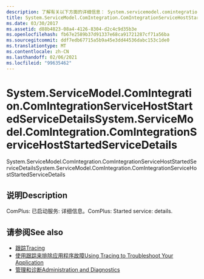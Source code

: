 ```yaml
---
description: 了解有关以下方面的详细信息： System.servicemodel.comintegration。 ComIntegrationServiceHostStartedServiceDetails
title: System.ServiceModel.ComIntegration.ComIntegrationServiceHostStartedServiceDetails
ms.date: 03/30/2017
ms.assetid: d88b4823-08a4-4126-8304-d2c4c9d35b3e
ms.openlocfilehash: fb67e2589b37d91337e68ca91721287cf71a56ba
ms.sourcegitcommit: ddf7edb67715a5b9a45e3dd44536dabc153c1de0
ms.translationtype: MT
ms.contentlocale: zh-CN
ms.lasthandoff: 02/06/2021
ms.locfileid: "99635462"
---
```

# <a name="systemservicemodelcomintegrationcomintegrationservicehoststartedservicedetails"></a><span data-ttu-id="dc226-103">System.ServiceModel.ComIntegration.ComIntegrationServiceHostStartedServiceDetails</span><span class="sxs-lookup"><span data-stu-id="dc226-103">System.ServiceModel.ComIntegration.ComIntegrationServiceHostStartedServiceDetails</span></span>

<span data-ttu-id="dc226-104">System.ServiceModel.ComIntegration.ComIntegrationServiceHostStartedServiceDetails</span><span class="sxs-lookup"><span data-stu-id="dc226-104">System.ServiceModel.ComIntegration.ComIntegrationServiceHostStartedServiceDetails</span></span>  
  
## <a name="description"></a><span data-ttu-id="dc226-105">说明</span><span class="sxs-lookup"><span data-stu-id="dc226-105">Description</span></span>  

 <span data-ttu-id="dc226-106">ComPlus: 已启动服务: 详细信息。</span><span class="sxs-lookup"><span data-stu-id="dc226-106">ComPlus: Started service: details.</span></span>  
  
## <a name="see-also"></a><span data-ttu-id="dc226-107">请参阅</span><span class="sxs-lookup"><span data-stu-id="dc226-107">See also</span></span>

- [<span data-ttu-id="dc226-108">跟踪</span><span class="sxs-lookup"><span data-stu-id="dc226-108">Tracing</span></span>](index.md)
- [<span data-ttu-id="dc226-109">使用跟踪来排除应用程序故障</span><span class="sxs-lookup"><span data-stu-id="dc226-109">Using Tracing to Troubleshoot Your Application</span></span>](using-tracing-to-troubleshoot-your-application.md)
- [<span data-ttu-id="dc226-110">管理和诊断</span><span class="sxs-lookup"><span data-stu-id="dc226-110">Administration and Diagnostics</span></span>](../index.md)
